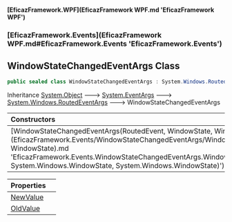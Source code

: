 #### [EficazFramework.WPF](EficazFramework WPF.md 'EficazFramework WPF')
### [EficazFramework.Events](EficazFramework WPF.md#EficazFramework.Events 'EficazFramework.Events')

## WindowStateChangedEventArgs Class

```csharp
public sealed class WindowStateChangedEventArgs : System.Windows.RoutedEventArgs
```

Inheritance [System.Object](https://docs.microsoft.com/en-us/dotnet/api/System.Object 'System.Object') &#129106; [System.EventArgs](https://docs.microsoft.com/en-us/dotnet/api/System.EventArgs 'System.EventArgs') &#129106; [System.Windows.RoutedEventArgs](https://docs.microsoft.com/en-us/dotnet/api/System.Windows.RoutedEventArgs 'System.Windows.RoutedEventArgs') &#129106; WindowStateChangedEventArgs

| Constructors | |
| :--- | :--- |
| [WindowStateChangedEventArgs(RoutedEvent, WindowState, WindowState)](EficazFramework.Events/WindowStateChangedEventArgs/WindowStateChangedEventArgs(RoutedEvent, WindowState, WindowState).md 'EficazFramework.Events.WindowStateChangedEventArgs.WindowStateChangedEventArgs(System.Windows.RoutedEvent, System.Windows.WindowState, System.Windows.WindowState)') | |

| Properties | |
| :--- | :--- |
| [NewValue](EficazFramework.Events/WindowStateChangedEventArgs/NewValue.md 'EficazFramework.Events.WindowStateChangedEventArgs.NewValue') | |
| [OldValue](EficazFramework.Events/WindowStateChangedEventArgs/OldValue.md 'EficazFramework.Events.WindowStateChangedEventArgs.OldValue') | |
